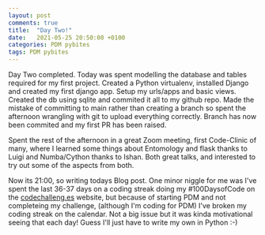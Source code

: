 ```yaml
---
layout: post
comments: true
title:  "Day Two!"
date:   2021-05-25 20:50:00 +0100
categories: PDM pybites
tags: PDM pybites
---
```


Day Two completed. Today was spent modelling the database and tables required for my first project. Created a Python virtualenv, installed Django and created my first django app. Setup my urls/apps and basic views. Created the db using sqlite and commited it all to my github repo. Made the mistake of committing to main rather than creating a branch so spent the afternoon wrangling with git to upload everything correctly. Branch has now been commited and my first PR has been raised.

Spent the rest of the afternoon in a great Zoom meeting, first Code-Clinic of many, where I learned some things about Entomology and flask thanks to Luigi and Numba/Cython thanks to Ishan. Both great talks, and interested to try out some of the aspects from both.

Now its 21:00, so writing todays Blog post. One minor niggle for me was I've spent the last 36-37 days on a coding streak doing my \#100DaysofCode on the [codechalleng.es](https://codechalleng.es "_blank") website, but because of starting PDM and not completeing my challenge, (although I'm coding for PDM) I've broken my coding streak on the calendar. Not a big issue but it was kinda motivational seeing that each day! Guess I'll just have to write my own in Python :-)
